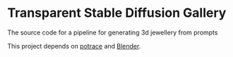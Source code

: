 # Transparent Stable Diffusion Gallery
The source code for a pipeline for generating 3d jewellery from prompts

This project depends on [potrace](https://potrace.sourceforge.net/) and [Blender](https://www.blender.org/).
